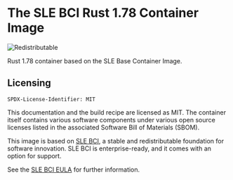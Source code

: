 # The SLE BCI Rust 1.78 Container Image
![Redistributable](https://img.shields.io/badge/Redistributable-Yes-green)


Rust 1.78 container based on the SLE Base Container Image.

## Licensing

`SPDX-License-Identifier: MIT`

This documentation and the build recipe are licensed as MIT.
The container itself contains various software components under various open source licenses listed in the associated
Software Bill of Materials (SBOM).

This image is based on [SLE BCI](https://opensource.suse.com/bci/), a stable and redistributable foundation for software innovation. SLE BCI is enterprise-ready, and it comes with an option for support.

See the [SLE BCI EULA](https://www.suse.com/licensing/eula/#bci) for further information.
